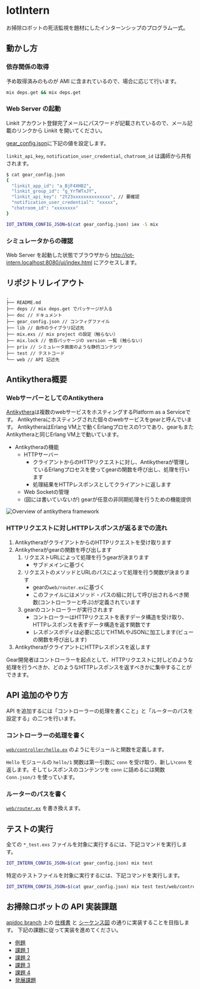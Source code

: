 # IotIntern

お掃除ロボットの死活監視を題材にしたインターンシップのプログラム一式。

## 動かし方

### 依存関係の取得

予め取得済みのものが AMI に含まれているので、場合に応じて行います。

```sh
mix deps.get && mix deps.get
```

### Web Server の起動

Linkit アカウント登録完了メールにパスワードが記載されているので、メール記載のリンクから Linkit を開いてください。

[gear_config.json](./gear_config.json)に下記の値を設定します。

`linkit_api_key`, `notification_user_credential`, `chatroom_id` は講師から共有されます。


```sh
$ cat gear_config.json
{
  "linkit_app_id": "a_BjF4XHB2",
  "linkit_group_id": "g_YrTWTxJY",
  "linkit_api_key": "2t23xxxxxxxxxxxxxx", // 要確認
  "notification_user_credential": "xxxxx",
  "chatroom_id": "xxxxxxxx"
}
```

```sh
IOT_INTERN_CONFIG_JSON=$(cat gear_config.json) iex -S mix
```

### シミュレータからの確認

Web Server を起動した状態でブラウザから
http://iot-intern.localhost:8080/ui/index.html
にアクセスします。

## リポジトリレイアウト

```
.
├── README.md
├── deps // mix deps.get でパッケージが入る
├── doc // ドキュメント
├── gear_config.json // コンフィグファイル
├── lib // 自作のライブラリ記述先
├── mix.exs // mix project の設定（触らない）
├── mix.lock // 依存パッケージの version 一覧 (触らない)
├── priv // シミュレータ画面のような静的コンテンツ
├── test // テストコード
└── web // API 記述先
```

## Antikythera概要

### WebサーバーとしてのAntikythera

[Antikythera](https://github.com/access-company/antikythera)は複数のwebサービスをホスティングするPlatform as a Serviceです。
Antikytheraにホスティングされた個々のwebサービスをgearと呼んでいます。
AntikytheraはErlang VM上で動くErlangプロセスの1つであり、gearもまたAntikytheraと同じErlang VM上で動いています。

- Antikytheraの機能
    - HTTPサーバー
      - クライアントからのHTTPリクエストに対し、Antikytheraが管理しているErlangプロセスを使ってgearの関数を呼び出し、処理を行います
      - 処理結果をHTTPレスポンスとしてクライアントに返します
    - Web Socketの管理
    - (図には書いていないが) gearが任意の非同期処理を行うための機能提供

![Overview of antikythera framework](/overview_of_antikythera.png)

### HTTPリクエストに対しHTTPレスポンスが返るまでの流れ

1. AntikytheraがクライアントからのHTTPリクエストを受け取ります
2. Antikytheraがgearの関数を呼び出します
   1. リクエストURLによって処理を行うgearが決まります
       - サブドメインに基づく
   2. リクエストのメソッドとURLのパスによって処理を行う関数が決まります
       - gearの`web/router.ex`に基づく
       - このファイルにはメソッド・パスの組に対して呼び出されるべき関数(コントローラーと呼ぶ)が定義されています
   3. gearのコントローラーが実行されます
       - コントローラーはHTTPリクエストを表すデータ構造を受け取り、HTTPレスポンスを表すデータ構造を返す関数です
       - レスポンスボディは必要に応じてHTMLやJSONに加工します(ビューの関数を呼び出します)
3. AntikytheraがクライアントにHTTPレスポンスを返します

Gear開発者はコントローラーを起点として、HTTPリクエストに対しどのような処理を行うべきか、どのようなHTTPレスポンスを返すべきかに集中することができます。

## API 追加のやり方

API を追加するには「コントローラーの処理を書くこと」と「ルーターのパスを設定する」の二つを行います。

### コントローラーの処理を書く

[`web/controller/hello.ex`](web/controller/hello.ex) のようにモジュールと関数を定義します。

`Hello` モジュールの `hello/1` 関数は第一引数に `conn` を受け取り、新しい`conn` を返します。そしてレスポンスのコンテンツを `conn` に詰めるには関数 `Conn.json/3` を使っています。

### ルーターのパスを書く

[`web/router.ex`](web/router.ex) を書き換えます。

## テストの実行

全ての `*_test.exs` ファイルを対象に実行するには、下記コマンドを実行します。

```sh
IOT_INTERN_CONFIG_JSON=$(cat gear_config.json) mix test
```

特定のテストファイルを対象に実行するには、下記コマンドを実行します。

```sh
IOT_INTERN_CONFIG_JSON=$(cat gear_config.json) mix test test/web/controller/hello_test.exs
```

## お掃除ロボットの API 実装課題

[apidoc branch](https://github.com/access-company/IoTIntern/tree/apidoc) 上の [仕様書](https://github.com/access-company/IoTIntern/blob/apidoc/doc/api.apib) と [シーケンス図](https://github.com/access-company/IoTIntern/blob/apidoc/doc/sequence.puml) の通りに実装することを目指します。
下記の課題に従って実装を進めてください。

- [例題](./doc/tasks/example.md)
- [課題 1](./doc/tasks/task1.md)
- [課題 2](./doc/tasks/task2.md)
- [課題 3](./doc/tasks/task3.md)
- [課題 4](./doc/tasks/task4.md)
- [発展課題](./doc/tasks/advanced_task.md)
